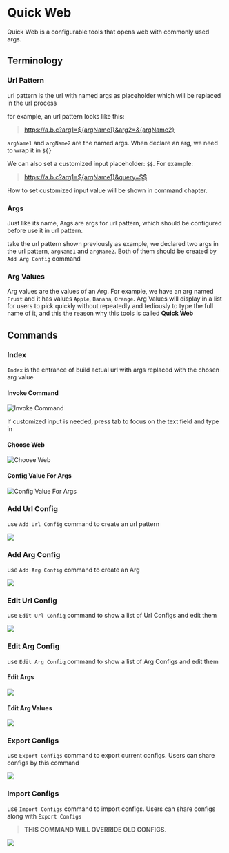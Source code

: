 # Quick Web

Quick Web is a configurable tools that opens web with 
commonly used args.

## Terminology
### Url Pattern
url pattern is the url with named args as placeholder 
which will be replaced in the url process

for example, an url pattern looks like this:


> https://a.b.c?arg1=${argName1}&arg2=&{argName2}

`argName1` and `argName2` are the named args. When declare an arg,
we need to wrap it in `${}`

We can also set a customized input placeholder: `$$`. For example:
> https://a.b.c?arg1=${argName1}&query=$$

How to set customized
input value will be shown in command chapter.

### Args
Just like its name, Args are args for url pattern, which should be
configured before use it in url pattern.

take the url pattern shown previously as example, we declared
two args in the url pattern, `argName1` and `argName2`. Both 
of them should be created by `Add Arg Config` command

### Arg Values
Arg values are the values of an Arg. For example, we have an arg named
`Fruit` and it has values `Apple`, `Banana`, `Orange`. Arg Values will display
in a list for users to pick quickly without repeatedly and tediously to type
the full name of it, and this the reason why this tools is called **Quick Web** 


## Commands
### Index
`Index` is the entrance of build actual url with args replaced with the
chosen arg value

#### Invoke Command
![Invoke Command](./assets/readme_imgs/index1.png)

If customized input is needed, press tab to focus on the text field and 
type in
#### Choose Web
![Choose Web](./assets/readme_imgs/index2.png)
#### Config Value For Args
![Config Value For Args](./assets/readme_imgs/index3.png)

### Add Url Config
use `Add Url Config` command to create an url pattern

![](./assets/readme_imgs/add_url_page.png)

### Add Arg Config
use `Add Arg Config` command to create an Arg

![](./assets/readme_imgs/add_arg_page.png)


### Edit Url Config
use `Edit Url Config` command to show a list of Url Configs and edit them

![](./assets/readme_imgs/edit_url_list.png)

### Edit Arg Config
use `Edit Arg Config` command to show a list of Arg Configs and edit them

#### Edit Args
![](./assets/readme_imgs/edit_arg_list.png)
#### Edit Arg Values
![](./assets/readme_imgs/edit_arg_value_list.png)

### Export Configs
use `Export Configs` command to export current configs. Users can share
configs by this command

![](./assets/readme_imgs/export_configs.png)

### Import Configs
use `Import Configs` command to import configs.
Users can share configs along with `Export Configs`
> **THIS COMMAND WILL OVERRIDE OLD CONFIGS**.

![](./assets/readme_imgs/import_configs.png)

